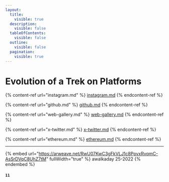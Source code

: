 ```yaml
---
layout:
  title:
    visible: true
  description:
    visible: false
  tableOfContents:
    visible: false
  outline:
    visible: false
  pagination:
    visible: true
---
```


# Evolution of a Trek on Platforms

{% content-ref url="instagram.md" %}
[instagram.md](instagram.md)
{% endcontent-ref %}

{% content-ref url="github.md" %}
[github.md](github.md)
{% endcontent-ref %}

{% content-ref url="web-gallery.md" %}
[web-gallery.md](web-gallery.md)
{% endcontent-ref %}

{% content-ref url="x-twitter.md" %}
[x-twitter.md](x-twitter.md)
{% endcontent-ref %}

{% content-ref url="ethereum.md" %}
[ethereum.md](ethereum.md)
{% endcontent-ref %}



***



{% embed url="https://arweave.net/RwU07KwC3gFkVLJ1c8PpvxRvqmC-AsSrDVqC8UhZ7tM" fullWidth="true" %}
awalkaday 25-2022
{% endembed %}



#### `11`

